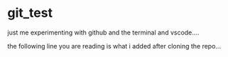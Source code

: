 # git_test

just me experimenting with github and the terminal and vscode....

the following line you are reading is what i added after cloning the repo...
